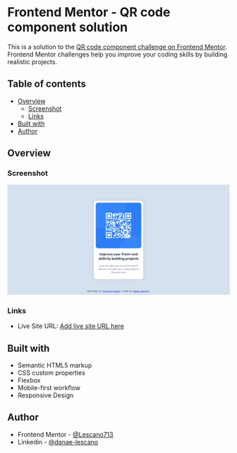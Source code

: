 # Frontend Mentor - QR code component solution

This is a solution to the [QR code component challenge on Frontend Mentor](https://www.frontendmentor.io/challenges/qr-code-component-iux_sIO_H). Frontend Mentor challenges help you improve your coding skills by building realistic projects. 

## Table of contents

- [Overview](#overview)
  - [Screenshot](#screenshot)
  - [Links](#links)
- [Built with](#built-with)
- [Author](#author)


## Overview

### Screenshot

![](./screenshot/desktop.jpeg)

### Links


- Live Site URL: [Add live site URL here](https://lescano713.github.io/QrComponent/)


## Built with

- Semantic HTML5 markup
- CSS custom properties
- Flexbox
- Mobile-first workflow
- Responsive Design


## Author

- Frontend Mentor - [@Lescano713](https://www.frontendmentor.io/profile/Lescano713)
- Linkedin - [@danae-lescano](www.linkedin.com/in/danae-lescano-salvatierra)



